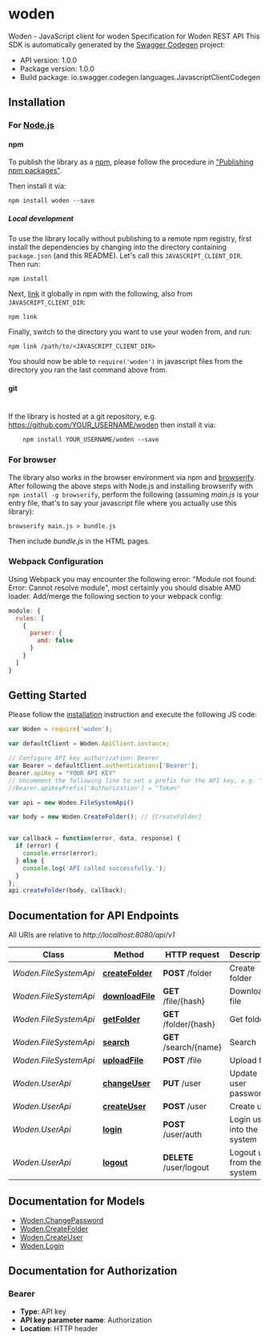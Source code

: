 # woden

Woden - JavaScript client for woden
Specification for Woden REST API
This SDK is automatically generated by the [Swagger Codegen](https://github.com/swagger-api/swagger-codegen) project:

- API version: 1.0.0
- Package version: 1.0.0
- Build package: io.swagger.codegen.languages.JavascriptClientCodegen

## Installation

### For [Node.js](https://nodejs.org/)

#### npm

To publish the library as a [npm](https://www.npmjs.com/),
please follow the procedure in ["Publishing npm packages"](https://docs.npmjs.com/getting-started/publishing-npm-packages).

Then install it via:

```shell
npm install woden --save
```

##### Local development

To use the library locally without publishing to a remote npm registry, first install the dependencies by changing 
into the directory containing `package.json` (and this README). Let's call this `JAVASCRIPT_CLIENT_DIR`. Then run:

```shell
npm install
```

Next, [link](https://docs.npmjs.com/cli/link) it globally in npm with the following, also from `JAVASCRIPT_CLIENT_DIR`:

```shell
npm link
```

Finally, switch to the directory you want to use your woden from, and run:

```shell
npm link /path/to/<JAVASCRIPT_CLIENT_DIR>
```

You should now be able to `require('woden')` in javascript files from the directory you ran the last 
command above from.

#### git
#
If the library is hosted at a git repository, e.g.
https://github.com/YOUR_USERNAME/woden
then install it via:

```shell
    npm install YOUR_USERNAME/woden --save
```

### For browser

The library also works in the browser environment via npm and [browserify](http://browserify.org/). After following
the above steps with Node.js and installing browserify with `npm install -g browserify`,
perform the following (assuming *main.js* is your entry file, that's to say your javascript file where you actually 
use this library):

```shell
browserify main.js > bundle.js
```

Then include *bundle.js* in the HTML pages.

### Webpack Configuration

Using Webpack you may encounter the following error: "Module not found: Error:
Cannot resolve module", most certainly you should disable AMD loader. Add/merge
the following section to your webpack config:

```javascript
module: {
  rules: [
    {
      parser: {
        amd: false
      }
    }
  ]
}
```

## Getting Started

Please follow the [installation](#installation) instruction and execute the following JS code:

```javascript
var Woden = require('woden');

var defaultClient = Woden.ApiClient.instance;

// Configure API key authorization: Bearer
var Bearer = defaultClient.authentications['Bearer'];
Bearer.apiKey = "YOUR API KEY"
// Uncomment the following line to set a prefix for the API key, e.g. "Token" (defaults to null)
//Bearer.apiKeyPrefix['Authorization'] = "Token"

var api = new Woden.FileSystemApi()

var body = new Woden.CreateFolder(); // {CreateFolder} 


var callback = function(error, data, response) {
  if (error) {
    console.error(error);
  } else {
    console.log('API called successfully.');
  }
};
api.createFolder(body, callback);

```

## Documentation for API Endpoints

All URIs are relative to *http://localhost:8080/api/v1*

Class | Method | HTTP request | Description
------------ | ------------- | ------------- | -------------
*Woden.FileSystemApi* | [**createFolder**](docs/FileSystemApi.md#createFolder) | **POST** /folder | Create folder
*Woden.FileSystemApi* | [**downloadFile**](docs/FileSystemApi.md#downloadFile) | **GET** /file/{hash} | Download file
*Woden.FileSystemApi* | [**getFolder**](docs/FileSystemApi.md#getFolder) | **GET** /folder/{hash} | Get folder
*Woden.FileSystemApi* | [**search**](docs/FileSystemApi.md#search) | **GET** /search/{name} | Search
*Woden.FileSystemApi* | [**uploadFile**](docs/FileSystemApi.md#uploadFile) | **POST** /file | Upload file
*Woden.UserApi* | [**changeUser**](docs/UserApi.md#changeUser) | **PUT** /user | Update user password
*Woden.UserApi* | [**createUser**](docs/UserApi.md#createUser) | **POST** /user | Create user
*Woden.UserApi* | [**login**](docs/UserApi.md#login) | **POST** /user/auth | Login user into the system
*Woden.UserApi* | [**logout**](docs/UserApi.md#logout) | **DELETE** /user/logout | Logout user from the system


## Documentation for Models

 - [Woden.ChangePassword](docs/ChangePassword.md)
 - [Woden.CreateFolder](docs/CreateFolder.md)
 - [Woden.CreateUser](docs/CreateUser.md)
 - [Woden.Login](docs/Login.md)


## Documentation for Authorization


### Bearer

- **Type**: API key
- **API key parameter name**: Authorization
- **Location**: HTTP header

